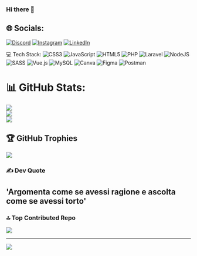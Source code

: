 ### Hi there 👋

## 🌐 Socials:

[![Discord](https://img.shields.io/badge/Discord-%237289DA.svg?logo=discord&logoColor=white)](https://) [![Instagram](https://img.shields.io/badge/Instagram-%23E4405F.svg?logo=Instagram&logoColor=white)](https://) [![LinkedIn](https://img.shields.io/badge/LinkedIn-%230077B5.svg?logo=linkedin&logoColor=whitewww.linkedin.com/in/alessio-montebello-4232b2228)](https://linkedin.com/in/)

💻 Tech Stack:
![CSS3](https://img.shields.io/badge/css3-%231572B6.svg?style=plastic&logo=css3&logoColor=white) ![JavaScript](https://img.shields.io/badge/javascript-%23323330.svg?style=plastic&logo=javascript&logoColor=%23F7DF1E) ![HTML5](https://img.shields.io/badge/html5-%23E34F26.svg?style=plastic&logo=html5&logoColor=white) ![PHP](https://img.shields.io/badge/php-%23777BB4.svg?style=plastic&logo=php&logoColor=white) ![Laravel](https://img.shields.io/badge/laravel-%23FF2D20.svg?style=plastic&logo=laravel&logoColor=white) ![NodeJS](https://img.shields.io/badge/node.js-6DA55F?style=plastic&logo=node.js&logoColor=white) ![SASS](https://img.shields.io/badge/SASS-hotpink.svg?style=plastic&logo=SASS&logoColor=white) ![Vue.js](https://img.shields.io/badge/vuejs-%2335495e.svg?style=plastic&logo=vuedotjs&logoColor=%234FC08D) ![MySQL](https://img.shields.io/badge/mysql-%2300f.svg?style=plastic&logo=mysql&logoColor=white) ![Canva](https://img.shields.io/badge/Canva-%2300C4CC.svg?style=plastic&logo=Canva&logoColor=white) ![Figma](https://img.shields.io/badge/figma-%23F24E1E.svg?style=plastic&logo=figma&logoColor=white) ![Postman](https://img.shields.io/badge/Postman-FF6C37?style=plastic&logo=postman&logoColor=white)

# 📊 GitHub Stats:

![](https://github-readme-stats.vercel.app/api?username=AlessioMontebello90&theme=blue-green&hide_border=false&include_all_commits=false&count_private=false)<br/>
![](https://github-readme-streak-stats.herokuapp.com/?user=AlessioMontebello90&theme=blue-green&hide_border=false)<br/>
![](https://github-readme-stats.vercel.app/api/top-langs/?username=AlessioMontebello90&theme=blue-green&hide_border=false&include_all_commits=false&count_private=false&layout=compact)

## 🏆 GitHub Trophies

![](https://github-profile-trophy.vercel.app/?username=AlessioMontebello90&theme=tokyonight&no-frame=false&no-bg=true&margin-w=4)

### ✍️ Dev Quote

## 'Argomenta come se avessi ragione e ascolta come se avessi torto'

### 🔝 Top Contributed Repo

![](https://github-contributor-stats.vercel.app/api?username=AlessioMontebello90&limit=5&theme=tokyonight&combine_all_yearly_contributions=true)

---

[![](https://visitcount.itsvg.in/api?id=AlessioMontebello90&icon=6&color=1)](https://visitcount.itsvg.in)
